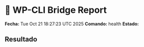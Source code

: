 # 🔗 WP-CLI Bridge Report
**Fecha:** Tue Oct 21 18:27:23 UTC 2025
**Comando:** health
**Estado:** 

## Resultado
```json
```
